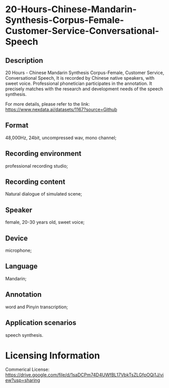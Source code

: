 # 20-Hours-Chinese-Mandarin-Synthesis-Corpus-Female-Customer-Service-Conversational-Speech


## Description
20 Hours - Chinese Mandarin Synthesis Corpus-Female, Customer Service, Conversational Speech, It is recorded by Chinese native speakers, with sweet voice. Professional phonetician participates in the annotation. It precisely matches with the research and development needs of the speech synthesis.

For more details, please refer to the link: https://www.nexdata.ai/datasets/1167?source=Github


## Format
48,000Hz, 24bit, uncompressed wav, mono channel;

## Recording environment
professional recording studio;

## Recording content
Natural dialogue of simulated scene;

## Speaker
female, 20-30 years old, sweet voice;

## Device
microphone;

## Language
Mandarin;

## Annotation
word and Pinyin transcription;

## Application scenarios
speech synthesis.

# Licensing Information
Commerical License: https://drive.google.com/file/d/1saDCPm74D4UWfBL17VbkTsZLGfpOQj1J/view?usp=sharing
